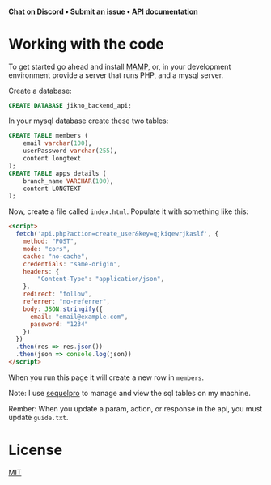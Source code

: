#### [Chat on Discord](https://discord.gg/hXJQgvG) • [Submit an issue](https://github.com/Vehmloewff/jikno-backend-api/issues/new) • [API documentation](https://github.com/Vehmloewff/jikno-backend-api/blob/master/guide.txt)

# Working with the code
To get started go ahead and install [MAMP](https://www.mamp.info/en/), or, in your development environment provide a server that runs PHP, and a mysql server.

Create a database:
```sql
CREATE DATABASE jikno_backend_api;
```
In your mysql database create these two tables:
```sql
CREATE TABLE members (
    email varchar(100),
    userPassword varchar(255),
    content longtext
);
CREATE TABLE apps_details (
    branch_name VARCHAR(100),
    content LONGTEXT 
);
```

Now, create a file called `index.html`.  Populate it with something like this:
```html
<script>
  fetch('api.php?action=create_user&key=qjkiqewrjkaslf', {
    method: "POST",
    mode: "cors",
    cache: "no-cache",
    credentials: "same-origin",
    headers: {
        "Content-Type": "application/json",
    },
    redirect: "follow",
    referrer: "no-referrer",
    body: JSON.stringify({
      email: "email@example.com",
      password: "1234"
    })
  })
  .then(res => res.json())
  .then(json => console.log(json))
</script>
```

When you run this page it will create a new row in `members`.

Note: I use [sequelpro](https://github.com/sequelpro/sequelpro) to manage and view the sql tables on my machine.

Rember: When you update a param, action, or response in the api, you must update `guide.txt`.

# License
[MIT](https://opensource.org/licenses/MIT)
